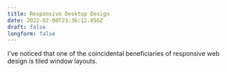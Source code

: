 ```yaml
---
title: Responsive Desktop Design
date: 2022-02-08T23:36:12.856Z
draft: false
longform: false
---
```

I've noticed that one of the coincidental beneficiaries of responsive web design is tiled window layouts.
